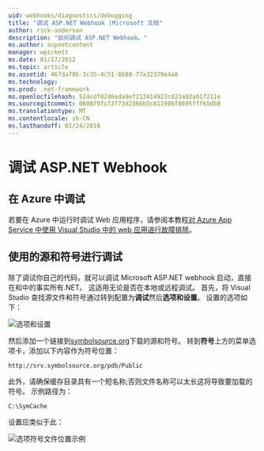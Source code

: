 ```yaml
---
uid: webhooks/diagnostics/debugging
title: "调试 ASP.NET Webhook |Microsoft 文档"
author: rick-anderson
description: "如何调试 ASP.NET Webhook。"
ms.author: aspnetcontent
manager: wpickett
ms.date: 01/17/2012
ms.topic: article
ms.assetid: 467da78b-3c35-4c51-8b08-77a32379e4a8
ms.technology: 
ms.prod: .net-framework
ms.openlocfilehash: 524cdf0246eda9ef213414923cd23a92a01f211e
ms.sourcegitcommit: 060879fcf3f73d2366b5c811986f8695fff65db8
ms.translationtype: MT
ms.contentlocale: zh-CN
ms.lasthandoff: 01/24/2018
---
```

# <a name="aspnet-webhooks-debugging"></a>调试 ASP.NET Webhook  

## <a name="debugging-in-azure"></a>在 Azure 中调试

若要在 Azure 中运行时调试 Web 应用程序，请参阅本教程[对 Azure App Service 中使用 Visual Studio 中的 web 应用进行故障排除](https://azure.microsoft.com/documentation/articles/web-sites-dotnet-troubleshoot-visual-studio/#webserverlogs)。

## <a name="debugging-with-source-and-symbols"></a>使用的源和符号进行调试

除了调试你自己的代码，就可以调试 Microsoft ASP.NET webhook 启动，直接在和中的事实所有.NET。 这适用无论是否在本地或远程调试。 首先，将 Visual Studio 查找源文件和符号通过转到配置为**调试**然后**选项和设置**。 设置的选项如下：

![选项和设置](_static/SourceSymbols.png)

然后添加一个链接到[symbolsource.org](http://symbolsource.org)下载的源和符号。 转到**符号**上方的菜单选项卡，添加以下内容作为符号位置：

```
http://srv.symbolsource.org/pdb/Public
```

此外，请确保缓存目录具有一个短名称;否则文件名称可以太长这将导致要加载的符号。 示例路径为：

```
C:\SymCache
```

设置应类似于此：

![选项符号文件位置示例](_static/SymSource.png)
